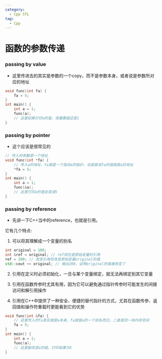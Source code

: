 ```yaml
---
category:
  - Cpp STL
tag:
  - Cpp
---
```



# 函数的参数传递

### passing by value

* 这里传进去的其实是参数的一个copy，而不是参数本身，或者说是参数所对应的地址

```cpp
void func(int fa) {
    fa = 5;
}
int main() {
    int a = 1;
    func(a);
    // 这里如果打印a的值，毋庸置疑还是1
}
```

### passing by pointer

* 这个应该是很常见的

```cpp
// 传入的参数是一个地址
void func(int *fa) {
    // 传入a的地址，fa就是一个指向a的指针，也就是说fa的值就是a的地址
    *fa = 5;
}
int main() {
    int a = 1;
    func(&a);
    // 这里打印a的值会变成5
}
```

### passing by reference

* 先讲一下C++当中的reference，也就是引用。  

它有几个特点:  

1. 可以将其理解成一个变量的别名  
    
```cpp
int original = 100;
int &ref = original; // ref现在是原始变量的引用
ref = 200; // 改变引用将改变原始变量original的值
std::cout << original; // 输出200，证明original的值被改变了
```

2. 引用在定义时必须初始化，一旦与某个变量绑定，就无法再绑定到其它变量

3. 引用在函数传参时尤其有用，因为它可以避免通过指针传参时可能发生的间接访问和解引用操作

4. 引用在C++中提供了一种安全、便捷的替代指针的方式，尤其在函数传参、返回值和操作符重载时更能看到它的优势   

```cpp
void func(int &fa) {
    // 这里传入的fa其实就是a本身，fa就是a的一个别名而已，二者是同一块内存空间
    fa = 5;
}
int main() {
    int a = 1;
    func(a);
    // 这里能改变a的值，打印结果为5
}
```